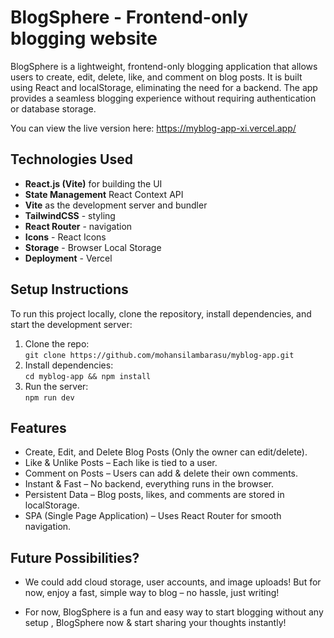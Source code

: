 # BlogSphere - Frontend-only blogging website

BlogSphere is a lightweight, frontend-only blogging application that allows users to create, edit, delete, like, and comment on blog posts. It is built using React and localStorage, eliminating the need for a backend. The app provides a seamless blogging experience without requiring authentication or database storage.

You can view the live version here: https://myblog-app-xi.vercel.app/

## Technologies Used
- **React.js (Vite)** for building the UI
- **State Management** React Context API
- **Vite** as the development server and bundler
- **TailwindCSS** - styling
- **React Router** - navigation
- **Icons** - React Icons
- **Storage** - Browser Local Storage
- **Deployment** - Vercel

## Setup Instructions
To run this project locally, clone the repository, install dependencies, and start the development server:
1. Clone the repo:  
   `git clone https://github.com/mohansilambarasu/myblog-app.git`
2. Install dependencies:  
   `cd myblog-app && npm install`
3. Run the server:  
   `npm run dev`

## Features
- Create, Edit, and Delete Blog Posts (Only the owner can edit/delete).
- Like & Unlike Posts – Each like is tied to a user.
- Comment on Posts – Users can add & delete their own comments.
- Instant & Fast – No backend, everything runs in the browser.
- Persistent Data – Blog posts, likes, and comments are stored in localStorage.
- SPA (Single Page Application) – Uses React Router for smooth navigation.

## Future Possibilities?
- We could add cloud storage, user accounts, and image uploads! But for now, enjoy a fast, simple way to blog – no hassle, just writing!
  
- For now, BlogSphere is a fun and easy way to start blogging without any setup , BlogSphere now & start sharing your thoughts instantly! 
